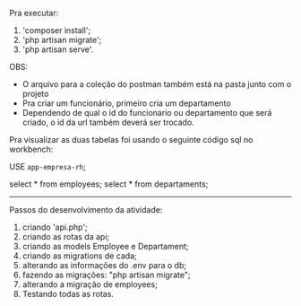 Pra executar:

1. 'composer install';
2. 'php artisan migrate';
3. 'php artisan serve'.

OBS: 
- O arquivo para a coleção do postman também está na pasta junto com o projeto
- Pra criar um funcionário, primeiro cria um departamento
- Dependendo de qual o id do funcionario ou departamento que será criado, o id da url também deverá ser trocado.

Pra visualizar as duas tabelas foi usando o seguinte código sql no workbench:

USE `app-empresa-rh`;

select * from employees;
select * from departaments;

------------------------------------------------

Passos do desenvolvimento da atividade:

1. criando 'api.php';
2. criando as rotas da api;
3. criando as models Employee e Departament;
4. criando as migrations de cada;
5. alterando as informações do .env para o db;
6. fazendo as migrações: "php artisan migrate";
7. alterando a migração de employees;
8. Testando todas as rotas.